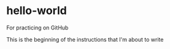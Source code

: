 # hello-world
For practicing on GitHub

This is the beginning of the instructions that I'm about to write

